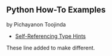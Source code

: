 ## Python How-To Examples

by Pichayanon Toojinda

*  [Self-Referencing Type Hints](self-referencing-hints.md)

These line added to make different.
